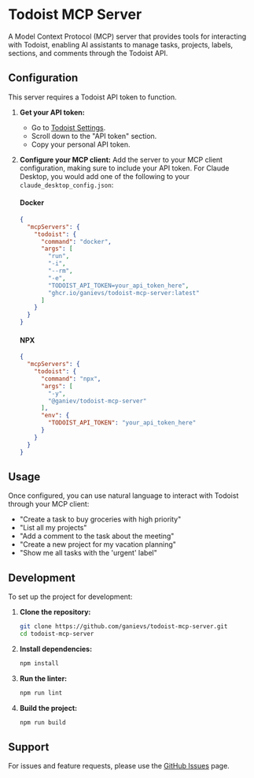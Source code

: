 # Todoist MCP Server

A Model Context Protocol (MCP) server that provides tools for interacting with
Todoist, enabling AI assistants to manage tasks, projects, labels, sections, and
comments through the Todoist API.

## Configuration

This server requires a Todoist API token to function.

1. **Get your API token:**
   - Go to
     [Todoist Settings](https://app.todoist.com/app/settings/integrations/developer).
   - Scroll down to the "API token" section.
   - Copy your personal API token.

2. **Configure your MCP client:** Add the server to your MCP client
   configuration, making sure to include your API token. For Claude Desktop, you
   would add one of the following to your `claude_desktop_config.json`:

   #### Docker

   ```json
   {
     "mcpServers": {
       "todoist": {
         "command": "docker",
         "args": [
           "run",
           "-i",
           "--rm",
           "-e",
           "TODOIST_API_TOKEN=your_api_token_here",
           "ghcr.io/ganievs/todoist-mcp-server:latest"
         ]
       }
     }
   }
   ```

   #### NPX

   ```json
   {
     "mcpServers": {
       "todoist": {
         "command": "npx",
         "args": [
           "-y",
           "@ganiev/todoist-mcp-server"
         ],
         "env": {
           "TODOIST_API_TOKEN": "your_api_token_here"
         }
       }
     }
   }
   ```

## Usage

Once configured, you can use natural language to interact with Todoist through
your MCP client:

- "Create a task to buy groceries with high priority"
- "List all my projects"
- "Add a comment to the task about the meeting"
- "Create a new project for my vacation planning"
- "Show me all tasks with the 'urgent' label"

## Development

To set up the project for development:

1. **Clone the repository:**
   ```bash
   git clone https://github.com/ganievs/todoist-mcp-server.git
   cd todoist-mcp-server
   ```

2. **Install dependencies:**
   ```bash
   npm install
   ```

3. **Run the linter:**
   ```bash
   npm run lint
   ```

4. **Build the project:**
   ```bash
   npm run build
   ```

## Support

For issues and feature requests, please use the
[GitHub Issues](https://github.com/ganievs/todoist-mcp-server/issues) page.
